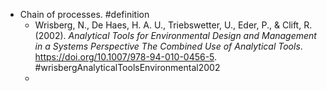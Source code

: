 - Chain of processes. #definition
	- Wrisberg, N., De Haes, H. A. U., Triebswetter, U., Eder, P., & Clift, R. (2002). _Analytical Tools for Environmental Design and Management in a Systems Perspective The Combined Use of Analytical Tools_. https://doi.org/10.1007/978-94-010-0456-5. #wrisbergAnalyticalToolsEnvironmental2002
	-